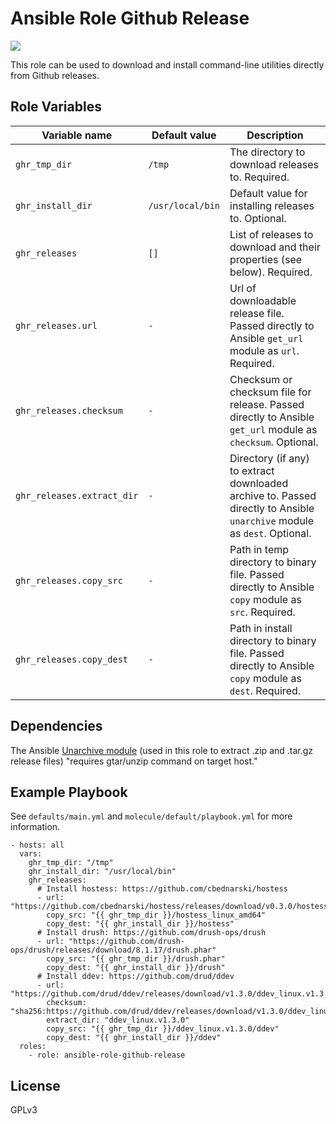 # Ansible Role Github Release

![](https://github.com/ctorgalson/ansible-role-github-release/workflows/Molecule%20Test/badge.svg)


This role can be used to download and install command-line utilities directly from Github releases.

## Role Variables

| Variable name              | Default value    | Description |
|----------------------------|------------------|-------------|
| `ghr_tmp_dir`              | `/tmp`           | The directory to download releases to. Required. |
| `ghr_install_dir`          | `/usr/local/bin` | Default value for installing releases to. Optional. |
| `ghr_releases`             | `[]`             | List of releases to download and their properties (see below). Required. |
| `ghr_releases.url`         | `-`              | Url of downloadable release file. Passed directly to Ansible `get_url` module as `url`. Required. |
| `ghr_releases.checksum`    | `-`              | Checksum or checksum file for release. Passed directly to Ansible `get_url` module as `checksum`. Optional. |
| `ghr_releases.extract_dir` | `-`              | Directory (if any) to extract downloaded archive to. Passed directly to Ansible `unarchive` module as `dest`. Optional.|
| `ghr_releases.copy_src`    | `-`              | Path in temp directory to binary file. Passed directly to Ansible `copy` module as `src`. Required. |
| `ghr_releases.copy_dest`   | `-`              | Path in install directory to binary file. Passed directly to Ansible `copy` module as `dest`. Required. |

## Dependencies

The Ansible [Unarchive module](http://docs.ansible.com/ansible/latest/modules/unarchive_module.html#unarchive-module) (used in this role to extract .zip and .tar.gz release files) "requires gtar/unzip command on target host."

## Example Playbook

See `defaults/main.yml` and `molecule/default/playbook.yml` for more information.

    - hosts: all
      vars:
        ghr_tmp_dir: "/tmp"
        ghr_install_dir: "/usr/local/bin"
        ghr_releases:
          # Install hostess: https://github.com/cbednarski/hostess
          - url: "https://github.com/cbednarski/hostess/releases/download/v0.3.0/hostess_linux_amd64"
            copy_src: "{{ ghr_tmp_dir }}/hostess_linux_amd64"
            copy_dest: "{{ ghr_install_dir }}/hostess"
          # Install drush: https://github.com/drush-ops/drush
          - url: "https://github.com/drush-ops/drush/releases/download/8.1.17/drush.phar"
            copy_src: "{{ ghr_tmp_dir }}/drush.phar"
            copy_dest: "{{ ghr_install_dir }}/drush"
          # Install ddev: https://github.com/drud/ddev
          - url: "https://github.com/drud/ddev/releases/download/v1.3.0/ddev_linux.v1.3.0.tar.gz"
            checksum: "sha256:https://github.com/drud/ddev/releases/download/v1.3.0/ddev_linux.v1.3.0.tar.gz.sha256.txt"
            extract_dir: "ddev_linux.v1.3.0"
            copy_src: "{{ ghr_tmp_dir }}/ddev_linux.v1.3.0/ddev"
            copy_dest: "{{ ghr_install_dir }}/ddev"
      roles:
        - role: ansible-role-github-release

## License

GPLv3
